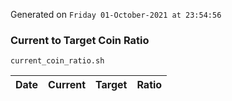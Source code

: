 Generated on `Friday 01-October-2021 at 23:54:56`

### Current to Target Coin Ratio
`current_coin_ratio.sh`

Date|Current|Target|Ratio
---|---|---|---
